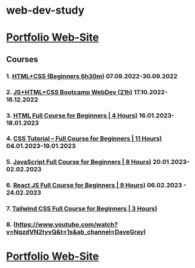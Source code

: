 # web-dev-study


# [Portfolio Web-Site](https://olha-zolotarchuk.github.io/web-dev-study/public)


## Courses

### 1. [HTML+CSS (Beginners 6h30m)](https://www.youtube.com/watch?v=G3e-cpL7ofc&t=1046s&ab_channel=SuperSimpleDev) 07.09.2022-30.09.2022

### 2. [JS+HTML+CSS Bootcamp WebDev (21h)](https://www.youtube.com/watch?v=zJSY8tbf_ys&ab_channel=freeCodeCamp.org) 17.10.2022-16.12.2022

### 3. [HTML Full Course for Beginners | 4 Hours)](https://www.youtube.com/watch?v=mJgBOIoGihA&list=PL0Zuz27SZ-6OlAwitnFUubtE93DO-l0vu&index=14&t=30s&ab_channel=DaveGray) 16.01.2023-18.01.2023

### 4. [CSS Tutorial – Full Course for Beginners | 11 Hours)](https://www.youtube.com/watch?v=OXGznpKZ_sA&list=RDCMUC8butISFwT-Wl7EV0hUK0BQ&start_radio=1&t=31962s&ab_channel=freeCodeCamp.org) 04.01.2023-19.01.2023

### 5. [JavaScript Full Course for Beginners | 8 Hours)](https://www.youtube.com/watch?v=EfAl9bwzVZk&t=5s&ab_channel=DaveGray) 20.01.2023-02.02.2023

### 6. [React JS Full Course for Beginners | 9 Hours)](https://www.youtube.com/watch?v=RVFAyFWO4go&t=3s&ab_channel=DaveGray) 06.02.2023 - 24.02.2023

### 7. [Tailwind CSS Full Course for Beginners | 3 Hours)](https://www.youtube.com/watch?v=lCxcTsOHrjo&ab_channel=DaveGray)

### 8. (https://www.youtube.com/watch?v=NqzdVN2tyvQ&t=1s&ab_channel=DaveGray)


# [Portfolio Web-Site](https://olha-zolotarchuk.github.io/web-dev-study/public)
